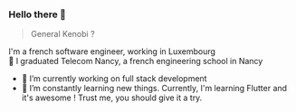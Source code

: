 ### Hello there 👋
> General Kenobi ? 

I'm a french software engineer, working in Luxembourg  </br>
:book: I graduated Telecom Nancy, a french engineering school in Nancy

- 🔭 I’m currently working on full stack development 
- 🌱 I’m constantly learning new things. Currently, I'm learning Flutter and it's awesome ! Trust me, you should give it a try. 

<!--
**Drakadriel/Drakadriel** is a ✨ _special_ ✨ repository because its `README.md` (this file) appears on your GitHub profile.

Here are some ideas to get you started:

- 🔭 I’m currently working on ...
- 🌱 I’m currently learning ...
- 👯 I’m looking to collaborate on ...
- 🤔 I’m looking for help with ...
- 💬 Ask me about ...
- 📫 How to reach me: ...
- 😄 Pronouns: ...
- ⚡ Fun fact: ...
-->
